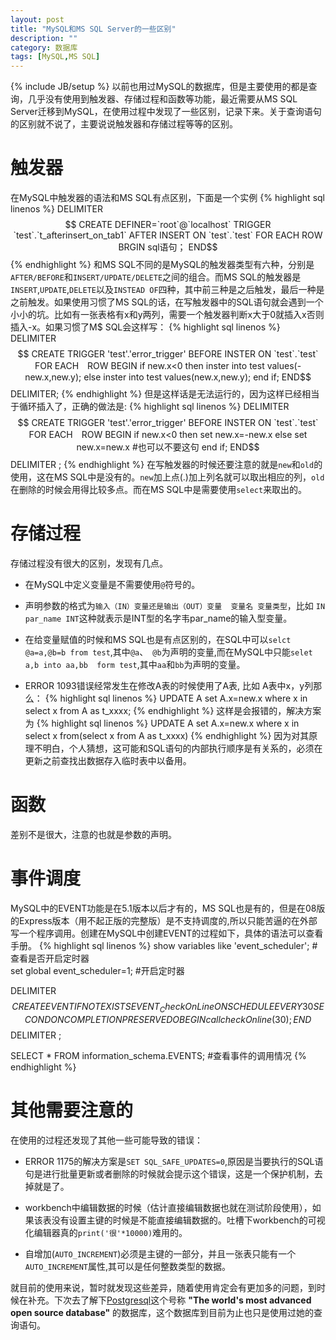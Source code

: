 ```yaml
---
layout: post
title: "MySQL和MS SQL Server的一些区别"
description: ""
category: 数据库
tags: [MySQL,MS SQL]
---
```

{% include JB/setup %}
以前也用过MySQL的数据库，但是主要使用的都是查询，几乎没有使用到触发器、存储过程和函数等功能，最近需要从MS SQL Server迁移到MySQL，在使用过程中发现了一些区别，记录下来。关于查询语句的区别就不说了，主要说说触发器和存储过程等等的区别。

# 触发器
在MySQL中触发器的语法和MS SQL有点区别，下面是一个实例
{% highlight sql linenos %}
DELIMITER $$
CREATE
DEFINER=`root`@`localhost`
TRIGGER `test`.`t_afterinsert_on_tab1`
AFTER INSERT ON `test`.`test`
FOR EACH ROW
BRGIN
sql语句；
END$$
{% endhighlight %}
和MS SQL不同的是MySQL的触发器类型有六种，分别是```AFTER/BEFORE```和```INSERT/UPDATE/DELETE```之间的组合。而MS SQL的触发器是```INSERT```,```UPDATE```,```DELETE```以及```INSTEAD OF```四种，其中前三种是之后触发，最后一种是之前触发。如果使用习惯了MS SQL的话，在写触发器中的SQL语句就会遇到一个小小的坑。比如有一张表格有x和y两列，需要一个触发器判断x大于0就插入x否则插入-x。如果习惯了M$ SQL会这样写：
{% highlight sql linenos %}
DELIMITER $$
CREATE TRIGGER	'test'.'error_trigger'
BEFORE INSTER ON `test`.`test`
FOR EACH　ROW
BEGIN
if new.x<0 then
inster into test values(-new.x,new.y);
else
inster into test values(new.x,new.y);
end if;
END$$
DELIMITER;
{% endhighlight %}
但是这样话是无法运行的，因为这样已经相当于循环插入了，正确的做法是:
{% highlight sql linenos %}
DELIMITER $$
CREATE TRIGGER	'test'.'error_trigger'
BEFORE INSTER ON `test`.`test`
FOR EACH　ROW
BEGIN
if new.x<0 then
set new.x=-new.x
else
set new.x=new.x #也可以不要这句
end if;
END$$
DELIMITER ;
{% endhighlight %}
在写触发器的时候还要注意的就是```new```和```old```的使用，这在MS SQL中是没有的。```new```加上点(.)加上列名就可以取出相应的列，```old```在删除的时候会用得比较多点。而在MS SQL中是需要使用```select```来取出的。

# 存储过程

存储过程没有很大的区别，发现有几点。
* 在MySQL中定义变量是不需要使用```@```符号的。

* 声明参数的格式为```输入（IN）变量还是输出（OUT）变量  变量名 变量类型```，比如 ```IN par_name INT```这种就表示是INT型的名字韦par_name的输入型变量。

* 在给变量赋值的时候和MS SQL也是有点区别的，在SQL中可以```selct  @a=a,@b=b from test```,其中```@a```、``` @b```为声明的变量,而在MySQL中只能```selet a,b into aa,bb  form test```,其中```aa```和```bb```为声明的变量。

* ERROR 1093错误经常发生在修改A表的时候使用了A表, 比如 A表中x，y列那么：
{% highlight sql linenos %}
UPDATE A
set A.x=new.x
where x in select x from A as t_xxxx;
{% endhighlight %}
这样是会报错的，解决方案为
{% highlight sql linenos %}
UPDATE A
set A.x=new.x
where x in
select x from(select x from A as t_xxxx)
{% endhighlight %}
因为对其原理不明白，个人猜想，这可能和SQL语句的内部执行顺序是有关系的，必须在更新之前查找出数据存入临时表中以备用。

# 函数
差别不是很大，注意的也就是参数的声明。

# 事件调度
MySQL中的EVENT功能是在5.1版本以后才有的，MS SQL也是有的，但是在08版的Express版本（用不起正版的完整版）是不支持调度的,所以只能苦逼的在外部写一个程序调用。创建在MySQL中创建EVENT的过程如下，具体的语法可以查看手册。
{% highlight sql linenos %}
show variables like 'event_scheduler';  #查看是否开启定时器  
set global event_scheduler=1;  #开启定时器 

DELIMITER $$
CREATE EVENT IF NOT EXISTS EVENT_CheckOnLine
ON SCHEDULE EVERY 30 SECOND
ON COMPLETION PRESERVE
DO BEGIN
call checkOnline(30);
END$$
DELIMITER ;

SELECT * FROM information_schema.EVENTS;   #查看事件的调用情况
{% endhighlight %}

# 其他需要注意的
在使用的过程还发现了其他一些可能导致的错误：

* ERROR 1175的解决方案是```SET SQL_SAFE_UPDATES=0```,原因是当要执行的SQL语句是进行批量更新或者删除的时候就会提示这个错误，这是一个保护机制，去掉就是了。

* workbench中编辑数据的时候（估计直接编辑数据也就在测试阶段使用），如果该表没有设置主键的时候是不能直接编辑数据的。吐槽下workbench的可视化编辑器真的```print('很'*10000)```难用的。

* 自增加(```AUTO_INCREMENT```)必须是主键的一部分，并且一张表只能有一个```AUTO_INCREMENT```属性,其可以是任何整数类型的数据。

就目前的使用来说，暂时就发现这些差异，随着使用肯定会有更加多的问题，到时候在补充。下次去了解下[Postgresql](http://www.postgresql.org/)这个号称 __"The world's most advanced open source database"__ 的数据库，这个数据库到目前为止也只是使用过她的查询语句。

